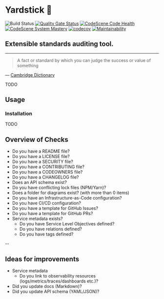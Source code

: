 # Yardstick 📏

![Build Status](https://github.com/mikaelvesavuori/yardstick/workflows/main/badge.svg) [![Quality Gate Status](https://sonarcloud.io/api/project_badges/measure?project=mikaelvesavuori_yardstick&metric=alert_status)](https://sonarcloud.io/summary/new_code?id=mikaelvesavuori_yardstick) [![CodeScene Code Health](https://codescene.io/projects/33250/status-badges/code-health)](https://codescene.io/projects/33250) [![CodeScene System Mastery](https://codescene.io/projects/33250/status-badges/system-mastery)](https://codescene.io/projects/33250) [![codecov](https://codecov.io/gh/mikaelvesavuori/yardstick/branch/main/graph/badge.svg?token=1VZWBO88Q8)](https://codecov.io/gh/mikaelvesavuori/yardstick) [![Maintainability](https://api.codeclimate.com/v1/badges/adb152e805d9447c83b2/maintainability)](https://codeclimate.com/github/mikaelvesavuori/yardstick/maintainability)

## Extensible standards auditing tool.

---

> A fact or standard by which you can judge the success or value of something

— [Cambridge Dictionary](https://dictionary.cambridge.org/dictionary/english/yardstick)

TODO

## Usage

### Installation

TODO

## Overview of Checks

- Do you have a README file?
- Do you have a LICENSE file?
- Do you have a SECURITY file?
- Do you have a CONTRIBUTING file?
- Do you have a CODEOWNERS file?
- Do you have a CHANGELOG file?
- Does an API schema exist?
- Do you have conflicting lock files (NPM/Yarn)?
- Does a folder for diagrams exist? (with more than 0 items)
- Do you have an Infrastructure-as-Code configuration?
- Do you have CI/CD configuration?
- Do you have a template for GitHub Issues?
- Do you have a template for GitHub PRs?
- Service metadata exists?
  - Do you have Service Level Objectives defined?
  - Do you have relations defined?
  - Do you have tags defined?

--

## Ideas for improvements

- Service metadata
  - Do you link to observability resources (logs/metrics/traces/dashboards etc.)?
- Did you update docs (Markdown)?
- Did you update API schema (YAML/JSON)?
